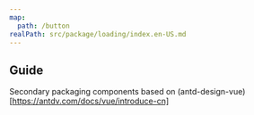 ```yaml
---
map:
  path: /button
realPath: src/package/loading/index.en-US.md
---
```


## Guide

Secondary packaging components based on (antd-design-vue)[https://antdv.com/docs/vue/introduce-cn]

